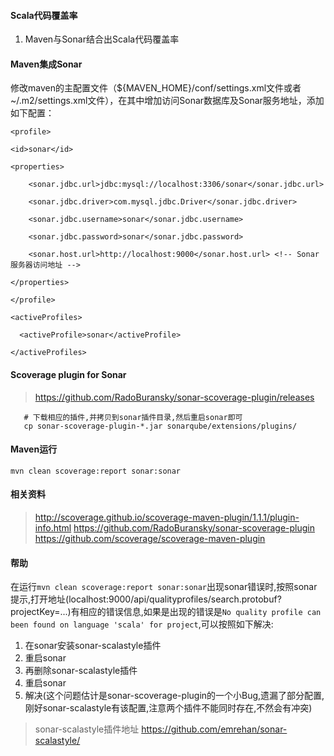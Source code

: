 #### Scala代码覆盖率
1. Maven与Sonar结合出Scala代码覆盖率

#### Maven集成Sonar
修改maven的主配置文件（${MAVEN_HOME}/conf/settings.xml文件或者 ~/.m2/settings.xml文件），在其中增加访问Sonar数据库及Sonar服务地址，添加如下配置：
```
<profile>

<id>sonar</id>

<properties>

    <sonar.jdbc.url>jdbc:mysql://localhost:3306/sonar</sonar.jdbc.url>

    <sonar.jdbc.driver>com.mysql.jdbc.Driver</sonar.jdbc.driver>

    <sonar.jdbc.username>sonar</sonar.jdbc.username>

    <sonar.jdbc.password>sonar</sonar.jdbc.password>

    <sonar.host.url>http://localhost:9000</sonar.host.url> <!-- Sonar服务器访问地址 -->

</properties>

</profile>

<activeProfiles>

  <activeProfile>sonar</activeProfile>

</activeProfiles>
```

#### Scoverage plugin for Sonar

> https://github.com/RadoBuransky/sonar-scoverage-plugin/releases

```
   # 下载相应的插件,并拷贝到sonar插件目录,然后重启sonar即可
   cp sonar-scoverage-plugin-*.jar sonarqube/extensions/plugins/
```

#### Maven运行
```
mvn clean scoverage:report sonar:sonar
```

#### 相关资料

> http://scoverage.github.io/scoverage-maven-plugin/1.1.1/plugin-info.html
> https://github.com/RadoBuransky/sonar-scoverage-plugin
> https://github.com/scoverage/scoverage-maven-plugin

#### 帮助
在运行```mvn clean scoverage:report sonar:sonar```出现sonar错误时,按照sonar提示,打开地址(localhost:9000/api/qualityprofiles/search.protobuf?projectKey=...)有相应的错误信息,如果是出现的错误是```No quality profile can been found on language 'scala' for project```,可以按照如下解决:

1. 在sonar安装sonar-scalastyle插件
2. 重启sonar
3. 再删除sonar-scalastyle插件
4. 重启sonar
5. 解决(这个问题估计是sonar-scoverage-plugin的一个小Bug,遗漏了部分配置,刚好sonar-scalastyle有该配置,注意两个插件不能同时存在,不然会有冲突)

> sonar-scalastyle插件地址 https://github.com/emrehan/sonar-scalastyle/